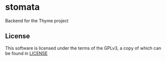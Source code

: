 stomata
===

Backend for the Thyme project

License
---

This software is licensed under the terms of the GPLv3, a copy of which can be found in [LICENSE](LICENSE)
